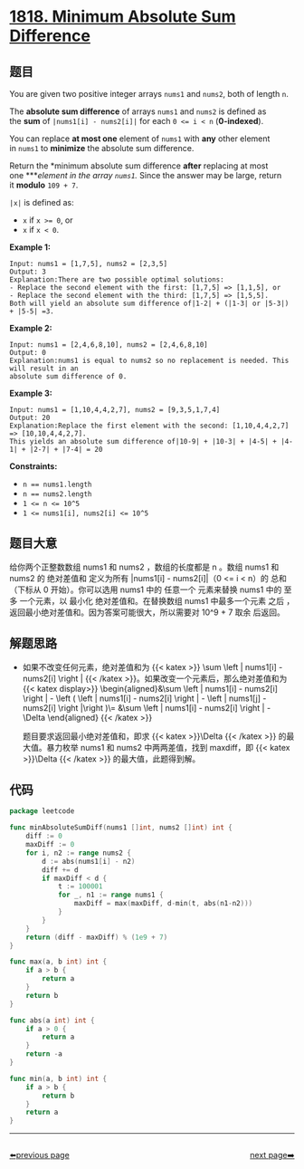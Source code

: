 # [1818. Minimum Absolute Sum Difference](https://leetcode.com/problems/minimum-absolute-sum-difference/)

## 题目

You are given two positive integer arrays `nums1` and `nums2`, both of length `n`.

The **absolute sum difference** of arrays `nums1` and `nums2` is defined as the **sum** of `|nums1[i] - nums2[i]|` for each `0 <= i < n` (**0-indexed**).

You can replace **at most one** element of `nums1` with **any** other element in `nums1` to **minimize** the absolute sum difference.

Return the *minimum absolute sum difference **after** replacing at most one ****element in the array `nums1`.* Since the answer may be large, return it **modulo** `109 + 7`.

`|x|` is defined as:

- `x` if `x >= 0`, or
- `x` if `x < 0`.

**Example 1:**

```
Input: nums1 = [1,7,5], nums2 = [2,3,5]
Output: 3
Explanation:There are two possible optimal solutions:
- Replace the second element with the first: [1,7,5] => [1,1,5], or
- Replace the second element with the third: [1,7,5] => [1,5,5].
Both will yield an absolute sum difference of|1-2| + (|1-3| or |5-3|) + |5-5| =3.

```

**Example 2:**

```
Input: nums1 = [2,4,6,8,10], nums2 = [2,4,6,8,10]
Output: 0
Explanation:nums1 is equal to nums2 so no replacement is needed. This will result in an
absolute sum difference of 0.

```

**Example 3:**

```
Input: nums1 = [1,10,4,4,2,7], nums2 = [9,3,5,1,7,4]
Output: 20
Explanation:Replace the first element with the second: [1,10,4,4,2,7] => [10,10,4,4,2,7].
This yields an absolute sum difference of|10-9| + |10-3| + |4-5| + |4-1| + |2-7| + |7-4| = 20
```

**Constraints:**

- `n == nums1.length`
- `n == nums2.length`
- `1 <= n <= 10^5`
- `1 <= nums1[i], nums2[i] <= 10^5`

## 题目大意

给你两个正整数数组 nums1 和 nums2 ，数组的长度都是 n 。数组 nums1 和 nums2 的 绝对差值和 定义为所有 |nums1[i] - nums2[i]|（0 <= i < n）的 总和（下标从 0 开始）。你可以选用 nums1 中的 任意一个 元素来替换 nums1 中的 至多 一个元素，以 最小化 绝对差值和。在替换数组 nums1 中最多一个元素 之后 ，返回最小绝对差值和。因为答案可能很大，所以需要对 10^9 + 7 取余 后返回。

## 解题思路

- 如果不改变任何元素，绝对差值和为 {{< katex >}} \sum \left | nums1[i] - nums2[i] \right | {{< /katex >}}。如果改变一个元素后，那么绝对差值和为 
  {{< katex display>}} \begin{aligned}&\sum \left | nums1[i] - nums2[i] \right | - \left ( \left | nums1[i] - nums2[i] \right | - \left | nums1[j] - nums2[i] \right |\right )\\= &\sum \left | nums1[i] - nums2[i] \right | - \Delta \end{aligned} {{< /katex >}}
  
  题目要求返回最小绝对差值和，即求 {{< katex >}}\Delta {{< /katex >}} 的最大值。暴力枚举 nums1 和 nums2 中两两差值，找到 maxdiff，即 {{< katex >}}\Delta {{< /katex >}} 的最大值，此题得到解。

## 代码

```go
package leetcode

func minAbsoluteSumDiff(nums1 []int, nums2 []int) int {
	diff := 0
	maxDiff := 0
	for i, n2 := range nums2 {
		d := abs(nums1[i] - n2)
		diff += d
		if maxDiff < d {
			t := 100001
			for _, n1 := range nums1 {
				maxDiff = max(maxDiff, d-min(t, abs(n1-n2)))
			}
		}
	}
	return (diff - maxDiff) % (1e9 + 7)
}

func max(a, b int) int {
	if a > b {
		return a
	}
	return b
}

func abs(a int) int {
	if a > 0 {
		return a
	}
	return -a
}

func min(a, b int) int {
	if a > b {
		return b
	}
	return a
}
```



----------------------------------------------
<div style="display: flex;justify-content: space-between;align-items: center;">
<p><a href="https://books.halfrost.com/leetcode/ChapterFour/1800~1899/1816.Truncate-Sentence/">⬅️previous page</a></p>
<p><a href="https://books.halfrost.com/leetcode/ChapterFour/1800~1899/1846.Maximum-Element-After-Decreasing-and-Rearranging/">next page➡️</a></p>
</div>
